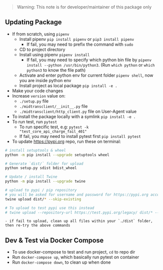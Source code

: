 > Warning: This note is for developer/maintainer of this package only

## Updating Package

- If from scratch, using `pipenv`
	- Install pipenv `pip install pipenv` or `pip3 install pipenv`
		- If fail, you may need to prefix the command with `sudo `
	- CD to project directory
	- Install using pipenv `pipenv install`
		- If fail, you may need to specify which python bin file by `pipenv install --python /usr/bin/python3`. (Run `which python` or `which python3` to know the file path)
	- Activate and enter python env for current folder `pipenv shell`, now you are inside python env
	- Install project as local package `pip install -e .`
- Make your code changes
- Increase `version` value on:
    - `./setup.py` file
    - `./midtransclient/__init__.py` file
    - `./midtransclient/http_client.py` file on User-Agent value
- To install the package locally with a symlink `pip install -e .`
- To run test, run `pytest`
	- To run specific test, e.g: `pytest -k "test_core_api_charge_fail_401"`
	- If fail, you may need to install pytest first `pip install pytest`
- To update https://pypi.org repo, run these on terminal:
```bash
# install setuptools & wheel
python -m pip install --upgrade setuptools wheel

# Generate `dist/` folder for upload
python setup.py sdist bdist_wheel

# Update / install Twine
python -m pip install --upgrade twine

# upload to pypi / pip repository
# you will be asked for username and password for https://pypi.org account
twine upload dist/* --skip-existing

# To upload to test pypi use this instead
# twine upload --repository-url https://test.pypi.org/legacy/ dist/* --skip-existing;
```
	- if fail to upload, clean up all files within your `./dist` folder, then re-try the above commands

## Dev & Test via Docker Compose

- To use docker-compose to test and run project, `cd` to repo dir
- Run `docker-compose up`, which basically run pytest on container
- Run `docker-compose down`, to clean up when done